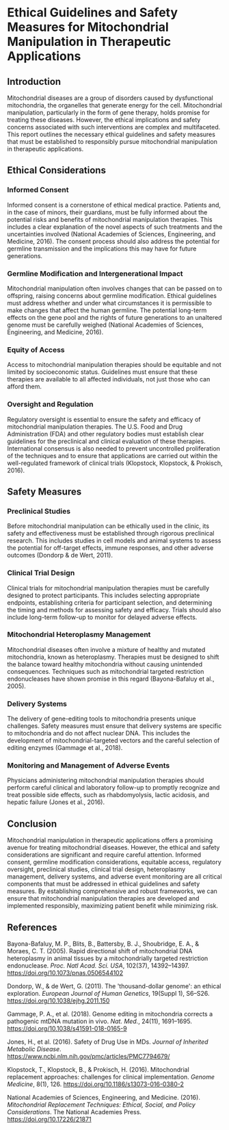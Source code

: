 # Ethical Guidelines and Safety Measures for Mitochondrial Manipulation in Therapeutic Applications

## Introduction

Mitochondrial diseases are a group of disorders caused by dysfunctional mitochondria, the organelles that generate energy for the cell. Mitochondrial manipulation, particularly in the form of gene therapy, holds promise for treating these diseases. However, the ethical implications and safety concerns associated with such interventions are complex and multifaceted. This report outlines the necessary ethical guidelines and safety measures that must be established to responsibly pursue mitochondrial manipulation in therapeutic applications.

## Ethical Considerations

### Informed Consent

Informed consent is a cornerstone of ethical medical practice. Patients and, in the case of minors, their guardians, must be fully informed about the potential risks and benefits of mitochondrial manipulation therapies. This includes a clear explanation of the novel aspects of such treatments and the uncertainties involved (National Academies of Sciences, Engineering, and Medicine, 2016). The consent process should also address the potential for germline transmission and the implications this may have for future generations.

### Germline Modification and Intergenerational Impact

Mitochondrial manipulation often involves changes that can be passed on to offspring, raising concerns about germline modification. Ethical guidelines must address whether and under what circumstances it is permissible to make changes that affect the human germline. The potential long-term effects on the gene pool and the rights of future generations to an unaltered genome must be carefully weighed (National Academies of Sciences, Engineering, and Medicine, 2016).

### Equity of Access

Access to mitochondrial manipulation therapies should be equitable and not limited by socioeconomic status. Guidelines must ensure that these therapies are available to all affected individuals, not just those who can afford them.

### Oversight and Regulation

Regulatory oversight is essential to ensure the safety and efficacy of mitochondrial manipulation therapies. The U.S. Food and Drug Administration (FDA) and other regulatory bodies must establish clear guidelines for the preclinical and clinical evaluation of these therapies. International consensus is also needed to prevent uncontrolled proliferation of the techniques and to ensure that applications are carried out within the well-regulated framework of clinical trials (Klopstock, Klopstock, & Prokisch, 2016).

## Safety Measures

### Preclinical Studies

Before mitochondrial manipulation can be ethically used in the clinic, its safety and effectiveness must be established through rigorous preclinical research. This includes studies in cell models and animal systems to assess the potential for off-target effects, immune responses, and other adverse outcomes (Dondorp & de Wert, 2011).

### Clinical Trial Design

Clinical trials for mitochondrial manipulation therapies must be carefully designed to protect participants. This includes selecting appropriate endpoints, establishing criteria for participant selection, and determining the timing and methods for assessing safety and efficacy. Trials should also include long-term follow-up to monitor for delayed adverse effects.

### Mitochondrial Heteroplasmy Management

Mitochondrial diseases often involve a mixture of healthy and mutated mitochondria, known as heteroplasmy. Therapies must be designed to shift the balance toward healthy mitochondria without causing unintended consequences. Techniques such as mitochondrial targeted restriction endonucleases have shown promise in this regard (Bayona-Bafaluy et al., 2005).

### Delivery Systems

The delivery of gene-editing tools to mitochondria presents unique challenges. Safety measures must ensure that delivery systems are specific to mitochondria and do not affect nuclear DNA. This includes the development of mitochondrial-targeted vectors and the careful selection of editing enzymes (Gammage et al., 2018).

### Monitoring and Management of Adverse Events

Physicians administering mitochondrial manipulation therapies should perform careful clinical and laboratory follow-up to promptly recognize and treat possible side effects, such as rhabdomyolysis, lactic acidosis, and hepatic failure (Jones et al., 2016).

## Conclusion

Mitochondrial manipulation in therapeutic applications offers a promising avenue for treating mitochondrial diseases. However, the ethical and safety considerations are significant and require careful attention. Informed consent, germline modification considerations, equitable access, regulatory oversight, preclinical studies, clinical trial design, heteroplasmy management, delivery systems, and adverse event monitoring are all critical components that must be addressed in ethical guidelines and safety measures. By establishing comprehensive and robust frameworks, we can ensure that mitochondrial manipulation therapies are developed and implemented responsibly, maximizing patient benefit while minimizing risk.

## References

Bayona-Bafaluy, M. P., Blits, B., Battersby, B. J., Shoubridge, E. A., & Moraes, C. T. (2005). Rapid directional shift of mitochondrial DNA heteroplasmy in animal tissues by a mitochondrially targeted restriction endonuclease. *Proc. Natl Acad. Sci. USA*, 102(37), 14392–14397. https://doi.org/10.1073/pnas.0506544102

Dondorp, W., & de Wert, G. (2011). The 'thousand-dollar genome': an ethical exploration. *European Journal of Human Genetics*, 19(Suppl 1), S6–S26. https://doi.org/10.1038/ejhg.2011.150

Gammage, P. A., et al. (2018). Genome editing in mitochondria corrects a pathogenic mtDNA mutation in vivo. *Nat. Med.*, 24(11), 1691–1695. https://doi.org/10.1038/s41591-018-0165-9

Jones, H., et al. (2016). Safety of Drug Use in MDs. *Journal of Inherited Metabolic Disease*. https://www.ncbi.nlm.nih.gov/pmc/articles/PMC7794679/

Klopstock, T., Klopstock, B., & Prokisch, H. (2016). Mitochondrial replacement approaches: challenges for clinical implementation. *Genome Medicine*, 8(1), 126. https://doi.org/10.1186/s13073-016-0380-2

National Academies of Sciences, Engineering, and Medicine. (2016). *Mitochondrial Replacement Techniques: Ethical, Social, and Policy Considerations*. The National Academies Press. https://doi.org/10.17226/21871